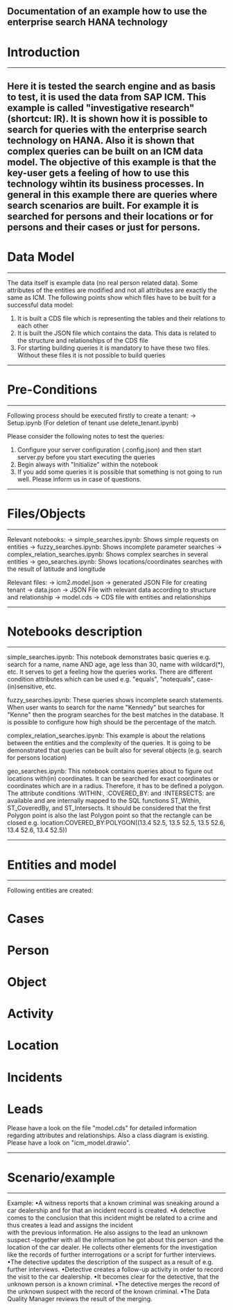 Documentation of an example how to use the enterprise search HANA technology
---------------------------------------------------------------------------------------------------------------------------------------
# Introduction
---------------------------------------------------------------------------------------------------------------------------------------
Here it is tested the search engine and as basis to test, it is used the data from SAP ICM. This example is called "investigative 
research" (shortcut: IR). It is shown how it is possible to search for queries with the enterprise search technology on HANA. 
Also it is shown that complex queries can be built on an ICM data model. The objective of this example is that the key-user gets a 
feeling of how to use this technology wihtin its business processes. In general in this example there are queries where search 
scenarios are built. For example it is searched for persons and their locations or for persons and their cases or just for persons.
---------------------------------------------------------------------------------------------------------------------------------------
# Data Model
---------------------------------------------------------------------------------------------------------------------------------------
The data itself is example data (no real person related data). Some attributes of the entities are modified and not 
all attributes are exactly the same as ICM. The following points show which files have to be built for a successful data model:

1. It is built a CDS file which is representing the tables and their relations to each other
2. It is built the JSON file which contains the data. This data is related to the structure and relationships of the CDS file
3. For starting building queries it is mandatory to have these two files. Without these files it is not possible to build queries

---------------------------------------------------------------------------------------------------------------------------------------
# Pre-Conditions
---------------------------------------------------------------------------------------------------------------------------------------
Following process should be executed firstly to create a tenant:
-> Setup.ipynb (For deletion of tenant use delete_tenant.ipynb)

Please consider the following notes to test the queries:
1. Configure your server configuration (.config.json) and then start server.py before you start executing the queries
2. Begin always with "Initialize" within the notebook
3. If you add some queries it is possible that something is not going to run well. Please inform us in case of questions.

---------------------------------------------------------------------------------------------------------------------------------------
# Files/Objects
---------------------------------------------------------------------------------------------------------------------------------------
Relevant notebooks:
-> simple_searches.ipynb: Shows simple requests on entities 
-> fuzzy_searches.ipynb: Shows incomplete parameter searches
-> complex_relation_searches.ipynb: Shows complex searches in several entities
-> geo_searches.ipynb: Shows locations/coordinates searches with the result of latitude and longitude

Relevant files:
-> icm2.model.json -> generated JSON File for creating tenant
-> data.json -> JSON File with relevant data according to structure and relationship
-> model.cds -> CDS file with entities and relationships

---------------------------------------------------------------------------------------------------------------------------------------
# Notebooks description
---------------------------------------------------------------------------------------------------------------------------------------
simple_searches.ipynb:
This notebook demonstrates basic queries e.g. search for a name, name AND age, age less than 30, name with wildcard(*), etc. It serves
to get a feeling how the queries works. There are different condition attributes which can be used e.g. "equals", "notequals",
case-(in)sensitive, etc.

fuzzy_searches.ipynb:
These queries shows incomplete search statements. When user wants to search for the name "Kennedy" but searches for "Kenne" then the 
program searches for the best matches in the database. It is possible to configure how high should be the percentage of the match. 

complex_relation_searches.ipynb:
This example is about the relations between the entities and the complexity of the queries. It is going to be demonstrated that queries
can be built also for several objects (e.g. search for persons location)

geo_searches.ipynb:
This notebook contains queries about to figure out locations with(in) coordinates. It can be searched for exact coordinates or coordinates
which are in a radius. Therefore, it has to be defined a polygon. 
The attribute conditions :WITHIN:, :COVERED_BY: and :INTERSECTS: are available and are internally mapped to the SQL functions ST_Within, 
ST_CoveredBy, and ST_Intersects. 
It should be considered that the first Polygon point is also the last Polygon point so that the rectangle can be closed e.g.
location:COVERED_BY:POLYGON((13.4 52.5, 13.5 52.5, 13.5 52.6, 13.4 52.6, 13.4 52.5)) 


---------------------------------------------------------------------------------------------------------------------------------------
# Entities and model
---------------------------------------------------------------------------------------------------------------------------------------
Following entities are created:
# Cases
# Person
# Object
# Activity
# Location
# Incidents
# Leads

Please have a look on the file "model.cds" for detailed information regarding attributes and relationships.
Also a class diagram is existing. Please have a look on "icm_model.drawio".

---------------------------------------------------------------------------------------------------------------------------------------
# Scenario/example
---------------------------------------------------------------------------------------------------------------------------------------
Example:
•A witness reports that a known criminal was sneaking around a car dealership and for that an incident record is created. 
•A detective comes to the conclusion  that this incident  might be related to a crime and thus creates a lead and assigns the incident  
with the previous information.  He also assigns to the lead an unknown  suspect –together with all the information  he got about this 
person -and the location  of the car dealer. He collects other elements for the investigation  like the records of further 
interrogations  or a script for further interviews.
•The detective updates the description  of the suspect as a result of e.g. further interviews.
•Detective creates a follow-up  activity  in order to record the visit to the car dealership.
•It becomes clear for the detective, that the unknown  person is a known criminal.
•The detective merges the record of the unknown  suspect with  the record of the known criminal.
•The Data Quality  Manager reviews  the result of the merging.



